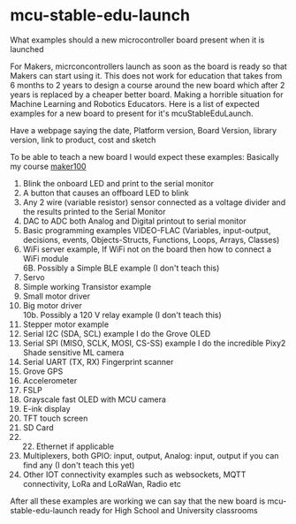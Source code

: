 # mcu-stable-edu-launch
What examples should a new microcontroller board present when it is launched


For Makers, micrconcontrollers launch as soon as the board is ready so that Makers can start using it. This does not work for education that takes from 6 months to 2 years to design a course around the new board which after 2 years is replaced by a cheaper better board. Making a horrible situation for Machine Learning and Robotics Educators. Here is a list of expected examples for a new board to present for it's mcuStableEduLaunch.


Have a webpage saying the date, Platform version, Board Version, library version, link to product, cost and sketch

To be able to teach a new board I would expect these examples: Basically my course [maker100](https://github.com/hpssjellis/maker100)
1. Blink the onboard LED and print to the serial monitor
2. A button that causes an offboard LED to blink
3. Any 2 wire (variable resistor) sensor connected as a voltage divider and the results printed to the Serial Monitor
4. DAC to ADC both Analog and Digital printout to serial monitor
5. Basic programming examples VIDEO-FLAC (Variables, input-output, decisions, events, Objects-Structs, Functions, Loops, Arrays, Classes)
6. WiFi server example, If WiFi not on the board then how to connect a WiFi module   
6B. Possibly a Simple BLE example (I don't teach this)
7. Servo 
8. Simple working Transistor example  
9. Small motor driver  
10. Big motor driver   
10b. Possibly a 120 V relay example (I don't teach this)
11. Stepper motor example
12. Serial I2C (SDA, SCL) example I do the Grove OLED
13. Serial SPI (MISO, SCLK, MOSI, CS-SS) example I do the incredible Pixy2 Shade sensitive ML camera
14. Serial UART (TX, RX) Fingerprint scanner
15. Grove GPS
16. Accelerometer
17. FSLP
18. Grayscale fast OLED with MCU camera
19. E-ink display
20. TFT touch screen
21. SD Card 
22. 22. Ethernet if applicable
23. Multiplexers, both GPIO: input, output, Analog: input, output if you can find any (I don't teach this yet)
24. Other IOT connectivity examples such as websockets, MQTT connectivity, LoRa and LoRaWan, Radio etc



After all these examples are working we can say that the new board is mcu-stable-edu-launch ready for High School and University classrooms

